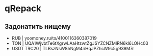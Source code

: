 # qRepack
## Задонатить нищему
- RUB | yoomoney.ru/to/4100116360387019
- TON | UQA1WjvbtTe6tXgrwLAaHtzwtZgJSYZCNZMIRN6kl6LOHc03
- USDT TRC20 | TLBszNsW8hNgM4riHqJPZhcW9c5g939M7r
